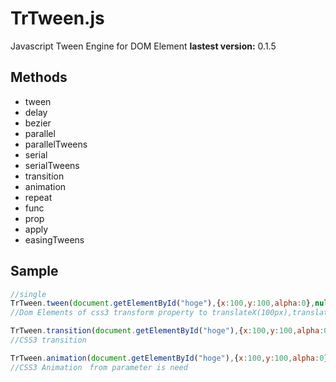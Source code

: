 TrTween.js
=======
Javascript Tween Engine for DOM Element
**lastest version:** 0.1.5

Methods
--------------------------
 - tween
 - delay
 - bezier
 - parallel
 - parallelTweens
 - serial
 - serialTweens
 - transition
 - animation 
 - repeat
 - func
 - prop
 - apply
 - easingTweens

Sample
--------------------------
```js
//single
TrTween.tween(document.getElementById("hoge"),{x:100,y:100,alpha:0},null,1,Quart.easeOut).play()
//Dom Elements of css3 transform property to translateX(100px),translateY(100px) and opacity 0 by 1sec

TrTween.transition(document.getElementById("hoge"),{x:100,y:100,alpha:0},null,1,"easeOutQuart").play()
//CSS3 transition 

TrTween.animation(document.getElementById("hoge"),{x:100,y:100,alpha:0},{x:0,y:0,alpha:1},1,"easeOutQuart").play()
//CSS3 Animation　from parameter is need
```
